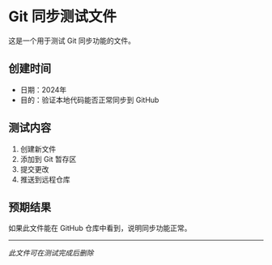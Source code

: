 # Git 同步测试文件

这是一个用于测试 Git 同步功能的文件。

## 创建时间
- 日期：2024年
- 目的：验证本地代码能否正常同步到 GitHub

## 测试内容
1. 创建新文件
2. 添加到 Git 暂存区
3. 提交更改
4. 推送到远程仓库

## 预期结果
如果此文件能在 GitHub 仓库中看到，说明同步功能正常。

---
*此文件可在测试完成后删除*